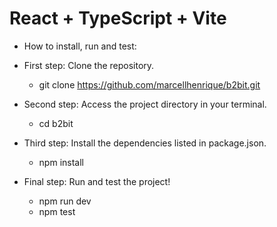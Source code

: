 # React + TypeScript + Vite

- How to install, run and test:

- First step: Clone the repository.
  - git clone https://github.com/marcellhenrique/b2bit.git

- Second step: Access the project directory in your terminal.
  - cd b2bit

- Third step: Install the dependencies listed in package.json.
  - npm install

- Final step: Run and test the project!
  - npm run dev
  - npm test
